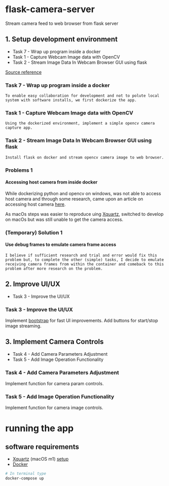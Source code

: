 # flask-camera-server
Stream camera feed to web browser from flask server

## 1. Setup development environment
* Task 7 - Wrap up program inside a docker
* Task 1 - Capture Webcam Image data with OpenCV
* Task 2 - Stream Image Data In Webcam Browser GUI using flask

[Source reference](https://stackoverflow.com/questions/44852484/access-webcam-using-opencv-python-in-docker)

### **Task 7 - Wrap up program inside a docker**
```To enable easy collaboration for development and not to polute local system with software installs, we first dockerize the app.```

### **Task 1 - Capture Webcam Image data with OpenCV**
```Using the dockerized environment, implement a simple opencv camera capture app.```

### **Task 2 - Stream Image Data In Webcam Browser GUI using flask**
```Install flask on docker and stream opencv camera image to web browser.```

### **Problems 1**
#### Accessing host camera from inside docker
While dockerizing python and opencv on windows, was not able to access host camera and through some research, came upon an article on accessing host camera [here](https://medium.com/@jijupax/connect-the-webcam-to-docker-on-mac-or-windows-51d894c44468).

As macOs steps was easier to reproduce uing [Xquartz](https://gist.github.com/sorny/969fe55d85c9b0035b0109a31cbcb088), switched to develop on macOs but was still unable to get the camera access.

### **(Temporary) Solution 1**
#### Use debug frames to emulate camera frame access
```I believe if sufficient research and trial and error would fix this problem but, to complete the other (simple) tasks, I decide to emulate receiving camera frames from within the container and comeback to this problem after more research on the problem.```

## 2. Improve UI/UX
* Task 3 - Improve the UI/UX
### **Task 3 - Improve the UI/UX**
Implement [bootstrap](https://getbootstrap.com/docs/5.3/getting-started/introduction/) for fast UI improvements.
Add buttons for start/stop image streaming.

## 3. Implement Camera Controls
* Task 4 - Add Camera Parameters Adjustment
* Task 5 - Add Image Operation Functionality
### **Task 4 - Add Camera Parameters Adjustment**
Implement function for camera param controls.

### **Task 5 - Add Image Operation Functionality**
Implement function for camera image controls.

# running the app
## software requirements
* [Xquartz](https://formulae.brew.sh/cask/xquartz) (macOS m1) [setup](https://gist.github.com/sorny/969fe55d85c9b0035b0109a31cbcb088)
* [Docker](https://www.docker.com/products/docker-desktop/)
```bash
# In terminal type
docker-compose up
```
